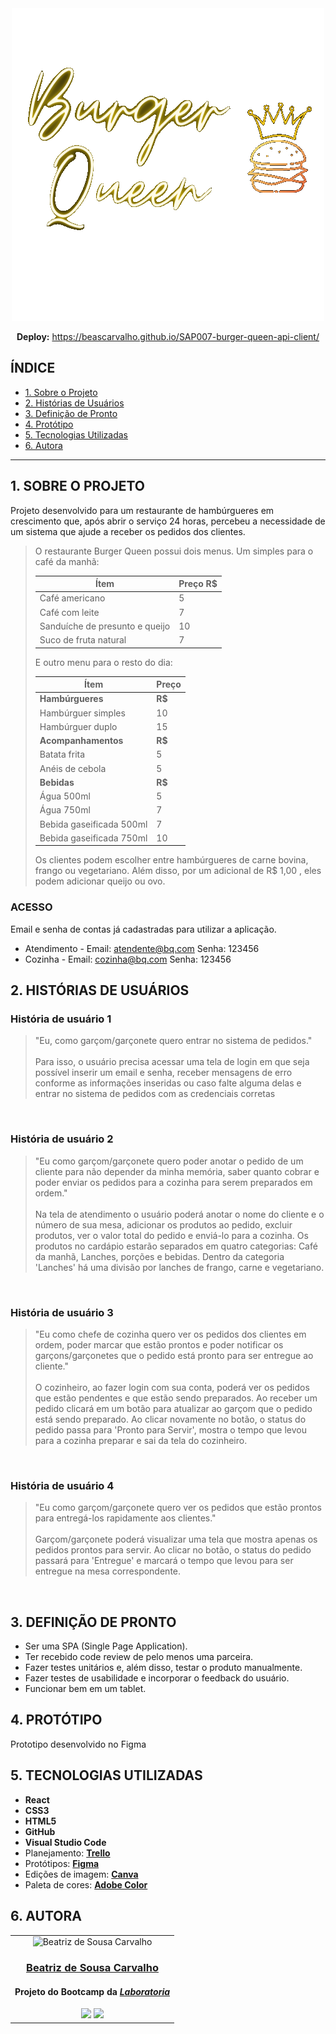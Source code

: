 <div align="center">
   <img alt="Logo Burger Queen" src="/src/imgs/logo-burger-queen.png">
  
**Deploy:** https://beascarvalho.github.io/SAP007-burger-queen-api-client/
</div>

## ÍNDICE

* [1. Sobre o Projeto](#1-sobre-o-projeto)
* [2. Histórias de Usuários](#2-histórias-de-usuários)
* [3. Definição de Pronto](#3-definição-de-pronto)
* [4. Protótipo](#5-protótipo)
* [5. Tecnologias Utilizadas](#6-tecnologias-utilizadas)
* [6. Autora](#7-autora)

***

## 1. SOBRE O PROJETO

Projeto desenvolvido para um restaurante de hambúrgueres em crescimento que, após abrir o serviço 24 horas, percebeu a necessidade de um sistema que ajude a receber os pedidos dos clientes.

>O restaurante Burger Queen possui dois menus. Um simples para o café da manhã:
>
>| Ítem                      |Preço R$|
>|---------------------------|------|
>| Café americano            |    5 |
>| Café com leite            |    7 |
>| Sanduíche de presunto e queijo|   10 |
>| Suco de fruta natural     |    7 |
>
>E outro menu para o resto do dia:
>
>| Ítem                      |Preço |
>|---------------------------|------|
>|**Hambúrgueres**           |   **R$**   |
>|Hambúrguer simples         |    10|
>|Hambúrguer duplo           |    15|
>|**Acompanhamentos**        |   **R$**   |
>|Batata frita               |     5|
>|Anéis de cebola            |     5|
>|**Bebidas**                |   **R$**   |
>|Água 500ml                 |     5|
>|Água 750ml                 |     7|
>|Bebida gaseificada 500ml   |     7|
>|Bebida gaseificada 750ml   |    10|
>
>Os clientes podem escolher entre hambúrgueres de carne bovina, frango ou vegetariano. Além disso, por um adicional de R$ 1,00 , eles podem adicionar queijo ou ovo.

### ACESSO

Email e senha de contas já cadastradas para utilizar a aplicação.
- Atendimento - Email: atendente@bq.com Senha: 123456
- Cozinha - Email: cozinha@bq.com Senha: 123456

## 2. HISTÓRIAS DE USUÁRIOS

### História de usuário 1
>"Eu, como garçom/garçonete quero entrar no sistema de pedidos."<br><br>
Para isso, o usuário precisa acessar uma tela de login em que seja possível inserir um email e senha, receber mensagens de erro conforme as informações inseridas ou caso falte alguma delas e entrar no sistema de pedidos com as credenciais corretas 
<br>

### História de usuário 2
>"Eu como garçom/garçonete quero poder anotar o pedido de um cliente para não depender da minha memória, saber quanto cobrar e poder enviar os pedidos para a cozinha para serem preparados em ordem."<br><br>
Na tela de atendimento o usuário poderá anotar o nome do cliente e o número de sua mesa, adicionar os produtos ao pedido, excluir produtos, ver o valor total do pedido e enviá-lo para a cozinha. Os produtos no cardápio estarão separados em quatro categorias: Café da manhã, Lanches, porções e bebidas. Dentro da categoria 'Lanches' há uma divisão por lanches de frango, carne e vegetariano.
<br>

### História de usuário 3
>"Eu como chefe de cozinha quero ver os pedidos dos clientes em ordem, poder marcar que estão prontos e poder notificar os garçons/garçonetes que o pedido está pronto para ser entregue ao cliente."<br><br>
O cozinheiro, ao fazer login com sua conta, poderá ver os pedidos que estão pendentes e que estão sendo preparados. Ao receber um pedido clicará em um botão para atualizar ao garçom que o pedido está sendo preparado. Ao clicar novamente no botão, o status do pedido passa para 'Pronto para Servir', mostra o tempo que levou para a cozinha preparar e sai da tela do cozinheiro.
<br>

### História de usuário 4
>"Eu como garçom/garçonete quero ver os pedidos que estão prontos para entregá-los rapidamente aos clientes."<br><br>
Garçom/garçonete poderá visualizar uma tela que mostra apenas os pedidos prontos para servir. Ao clicar no botão, o status do pedido passará para 'Entregue' e marcará  o tempo que levou para ser entregue na mesa correspondente. 
<br>

## 3. DEFINIÇÃO DE PRONTO 
- Ser uma SPA (Single Page Application).
- Ter recebido code review de pelo menos uma parceira.
- Fazer testes unitários e, além disso, testar o produto manualmente.
- Fazer testes de usabilidade e incorporar o feedback do usuário.
- Funcionar bem em um tablet.

## 4. PROTÓTIPO

Prototipo desenvolvido no Figma  

## 5. TECNOLOGIAS UTILIZADAS

- **React**
- **CSS3**
- **HTML5**
- **GitHub**
- **Visual Studio Code**
- Planejamento: **[Trello](https://trello.com/b/IUBQZnI0/projeto-burger-queen)**
- Protótipos: **[Figma](https://www.figma.com/)**
- Edições de imagem: **[Canva](https://www.canva.com/)**
- Paleta de cores: **[Adobe Color](https://color.adobe.com/pt/create/color-wheel)**

## 6. AUTORA

<table>
  <td>
    <div align= "center">
      <img alt="Beatriz de Sousa Carvalho" height="150" src="https://avatars.githubusercontent.com/u/99045620?v=4"> 
    </div>
    <h3 align="center"><a href="https://github.com/BeaSCarvalho">Beatriz de Sousa Carvalho</a></h3>
    <h4 align="center">Projeto do Bootcamp da <em><a href="https://hub.laboratoria.la/br">Laboratoria</a></em></h4>
    <div align="center">
       <a href = "mailto:beaproscarva@gmail.com" target="_blank"><img src="https://img.shields.io/badge/Gmail-D14836?style=for-the-badge&logo=gmail&logoColor=white"></a>
      <a href="https://www.linkedin.com/in/beatriz-de-sousa-carvalho/" target="_blank"><img src="https://img.shields.io/badge/-LinkedIn-%230077B5?style=for-the-badge&logo=linkedin&logoColor=white"></a>
    </div>
  </td>
</table>  
